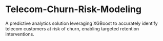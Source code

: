 # Telecom-Churn-Risk-Modeling
A predictive analytics solution leveraging XGBoost to accurately identify telecom customers at risk of churn, enabling targeted retention interventions.
